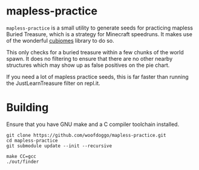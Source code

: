 # mapless-practice
`mapless-practice` is a small utility to generate seeds for practicing
mapless Buried Treasure, which is a strategy for Minecraft speedruns.
It makes use of the wonderful [cubiomes](http://github.com/cubitect/cubiomes)
library to do so.

This only checks for a buried treasure within a few chunks of the world
spawn. It does no filtering to ensure that there are no other nearby
structures which may show up as false positives on the pie chart.

If you need a lot of mapless practice seeds, this is far faster than
running the JustLearnTreasure filter on repl.it.

# Building
Ensure that you have GNU make and a C compiler toolchain installed.

```
git clone https://github.com/woofdoggo/mapless-practice.git
cd mapless-practice
git submodule update --init --recursive

make CC=gcc
./out/finder
```
